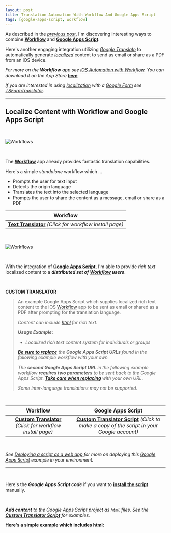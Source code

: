 ```yaml
---
layout: post
title: Translation Automation With Workflow And Google Apps Script
tags: [google-apps-script, workflow]
---
```


As described in the *[previous post](https://techstreams.github.io/2015/12/16/ios-automation-with-workflow-and-google-apps-script/)*, I'm discovering interesting ways to combine **[Workflow](https://workflow.is/)** and **[Google Apps Script](https://www.google.com/script/start/)**.  

Here's another engaging integration utilizing *[Google Translate](https://translate.google.com/)* to automatically generate *[localized](https://en.wikipedia.org/wiki/Internationalization_and_localization)* content to send as email or share as a PDF from an iOS device.

<i class="fa fa-hand-o-right"></i> *For more on the __Workflow__ app see [iOS Automation with Workflow](https://techstreams.github.io/2015/04/06/ios-automation-with-workflow/).  You can download it on the App Store __[here](https://itunes.apple.com/app/workflow-powerful-automation/id915249334)__.*

<i class="fa fa-hand-o-right"></i> *If you are interested in using [localization](https://en.wikipedia.org/wiki/Internationalization_and_localization) with a [Google Form](https://www.google.com/forms/about/) see [TSFormTranslator](https://techstreams.github.io/2015/04/14/tsformtranslator-overview/).*

---

## Localize Content with Workflow and Google Apps Script

<br>

![Workflows]({{site.baseurl}}/images/2016-01-07-workflows.png)

<br>

The **[Workflow](https://workflow.is/)** app already provides fantastic translation capabilities.  

Here's a simple *standalone* workflow which ...

* Prompts the user for text input
* Detects the origin language
* Translates the text into the selected language
* Prompts the user to share the content as a message, email or share as a PDF  

| Workflow |
| :--------: | 
| **[<i class="fa fa-refresh"></i> Text Translator](https://workflow.is/workflows/3f43d9bc1dca43a1a4b9115a96b9a0f2)** *(Click for workflow install page)*  |

<br>

![Workflows]({{site.baseurl}}/images/2016-01-07-translate-workflow.png)


<br>

With the integration of **[Google Apps Script](https://www.google.com/script/start/)**, I'm able to provide *rich text* localized content to a ***distributed set of [Workflow](https://workflow.is/) users***.


<br>

**CUSTOM TRANSLATOR**

> An example Google Apps Script which supplies localized rich text content to the iOS [Workflow](https://workflow.is/) app to be sent as email or shared as a PDF after prompting for the translation language.
>
> <i class="fa fa-hand-o-right"></i> *Content can include [html](https://en.wikipedia.org/wiki/HTML) for rich text.*
>
> *__Usage Example:__*  
> 
> * *Localized rich text content system for individuals or groups*
>
>  <i class="fa fa-exclamation-circle"></i> *__[Be sure to replace]({{site.baseurl}}/howto/replace-workflow-urls/)__ the __Google Apps Script URLs__ found in the following example workflow with your own.*
>
> <i class="fa fa-exclamation-circle"></i> *The __second Google Apps Script URL__ in the following example workflow __requires two parameters__ to be sent back to the Google Apps Script.  __[Take care when replacing]({{site.baseurl}}/howto/replace-workflow-urls/)__ with your own URL.*
>
> <i class="fa fa-exclamation-circle"></i> *Some inter-language translations may not be supported.*
>

<br>

| Workflow | Google Apps Script |
| :--------: | :---------------: |
| **[<i class="fa fa-refresh"></i> Custom Translator](https://workflow.is/workflows/ad520fad30484a3fa8d63adbf3337d9c)** *(Click for workflow install page)* | **[Custom Translator Script](https://script.google.com/d/1lRVhoir1brlYnXfW70fR6inCwNBr_SjBjmHnl3cmtSansD051lkGmWPI/edit?usp=sharing)** *(Click to make a copy of the script in your Google account)* |

<br>


<i class="fa fa-hand-o-right"></i> *See [Deploying a script as a web app](https://developers.google.com/apps-script/guides/web#deploying_a_script_as_a_web_app) for more on deploying this [Google Apps Script](https://www.google.com/script/start/) example in your environment.*

---

<br>

Here's the ***Google Apps Script code*** if you want to **[install the script](https://developers.google.com/apps-script/guides/standalone#creating_a_standalone_script)** manually.

<script src="https://gist.github.com/techstreams/c99f4f0c88f9c62eadee.js"></script>

<br>

<i class="fa fa-hand-o-right"></i> *__Add content__ to the Google Apps Script project as `html` files.  See the __[Custom Translator Script](https://script.google.com/d/1lRVhoir1brlYnXfW70fR6inCwNBr_SjBjmHnl3cmtSansD051lkGmWPI/edit?usp=sharing)__ for examples.*


**Here's a simple example which includes html:**

<script src="https://gist.github.com/techstreams/ab20b3b94818d7a43bde.js"></script>





























